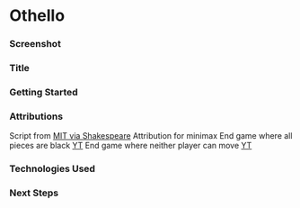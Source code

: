 # Othello

### Screenshot

### Title

### Getting Started

### Attributions
Script from [MIT via Shakespeare](http://shakespeare.mit.edu/othello/full.html)
Attribution for minimax
End game where all pieces are black [YT](https://www.youtube.com/watch?v=6ehiWOSp_wk&ab_channel=SAWADYYY) 
End game where neither player can move [YT](https://www.youtube.com/watch?v=B2RKnhTrbTs&ab_channel=BelgianOthelloAssociation)

### Technologies Used

### Next Steps